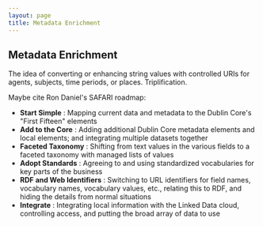 ```yaml
---
layout: page
title: Metadata Enrichment
---
```


## Metadata Enrichment 

The idea of converting or enhancing string values with controlled URIs for agents, subjects, time periods, or places. Triplification.

Maybe cite Ron Daniel's SAFARI roadmap:

- **Start Simple** : Mapping current data and metadata to the Dublin Core's "First Fifteen" elements
- **Add to the Core** : Adding additional Dublin Core metadata elements and local elements; and integrating multiple datasets together 
- **Faceted Taxonomy** : Shifting from text values in the various fields to a faceted taxonomy with managed lists of values
- **Adopt Standards** : Agreeing to and using standardized vocabularies for key parts of the business
- **RDF and Web Identifiers** : Switching to URL identifiers for field names, vocabulary names, vocabulary values, etc., relating this to RDF, and hiding the details from normal situations
- **Integrate** : Integrating local information with the Linked Data cloud, controlling access, and putting the broad array of data to use

